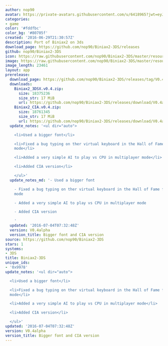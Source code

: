 ```yaml
---
author: nop90
avatar: https://private-avatars.githubusercontent.com/u/6418965?jwt=eyJhbGciOiJIUzI1NiIsInR5cCI6IkpXVCJ9.eyJpc3MiOiJnaXRodWIuY29tIiwiYXVkIjoicmF3LmdpdGh1YnVzZXJjb250ZW50LmNvbSIsImtleSI6ImtleTEiLCJleHAiOjE3MzQ2MzI4MjAsIm5iZiI6MTczNDYzMTYyMCwicGF0aCI6Ii91LzY0MTg5NjUifQ.VaOhSF9kKLCdi2XCbvpZjp9VdsSYf539B1uN1Z6E0L4&v=4
categories:
- game
color: '#fddfbc'
color_bg: '#80705f'
created: '2016-06-29T21:30:57Z'
description: Port of Biniax2 on 3ds
download_page: https://github.com/nop90/Biniax2-3DS/releases
github: nop90/Biniax2-3DS
icon: https://raw.githubusercontent.com/nop90/Biniax2-3DS/master/resources/icon.png
image: https://raw.githubusercontent.com/nop90/Biniax2-3DS/master/resources/banner.png
image_length: 23461
layout: app
prerelease:
  download_page: https://github.com/nop90/Biniax2-3DS/releases/tag/V0.4alpha
  downloads:
    Biniax2_3DSX.v0.4.zip:
      size: 18375236
      size_str: 17 MiB
      url: https://github.com/nop90/Biniax2-3DS/releases/download/V0.4alpha/Biniax2_3DSX.v0.4.zip
    Biniax2_CIA.v0.4.zip:
      size: 18761345
      size_str: 17 MiB
      url: https://github.com/nop90/Biniax2-3DS/releases/download/V0.4alpha/Biniax2_CIA.v0.4.zip
  update_notes: '<ul dir="auto">

    <li>Used a bigger font</li>

    <li>Fixed a bug typing on ther virtual keyboard in the Hall of Fame for tactica
    mode</li>

    <li>Added a very simple AI to play vs CPU in multiplayer mode</li>

    <li>Added CIA version</li>

    </ul>'
  update_notes_md: '- Used a bigger font

    - Fixed a bug typing on ther virtual keyboard in the Hall of Fame for tactica
    mode

    - Added a very simple AI to play vs CPU in multiplayer mode

    - Added CIA version

    '
  updated: '2016-07-04T07:32:48Z'
  version: V0.4alpha
  version_title: Bigger font and CIA version
source: https://github.com/nop90/Biniax2-3DS
stars: 1
systems:
- 3DS
title: Biniax2-3DS
unique_ids:
- '0x9978'
update_notes: '<ul dir="auto">

  <li>Used a bigger font</li>

  <li>Fixed a bug typing on ther virtual keyboard in the Hall of Fame for tactica
  mode</li>

  <li>Added a very simple AI to play vs CPU in multiplayer mode</li>

  <li>Added CIA version</li>

  </ul>'
updated: '2016-07-04T07:32:48Z'
version: V0.4alpha
version_title: Bigger font and CIA version
---
```


